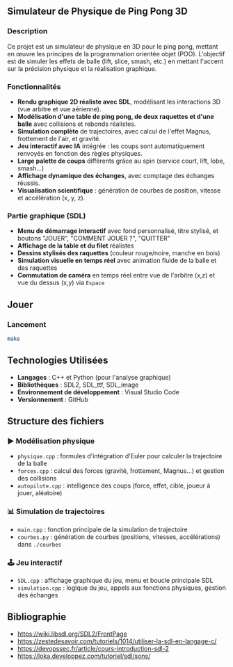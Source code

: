 ## Simulateur de Physique de Ping Pong 3D

### Description

Ce projet est un simulateur de physique en 3D pour le ping pong, mettant en œuvre les principes de la programmation orientée objet (POO). 
L'objectif est de simuler les effets de balle (lift, slice, smash, etc.) en mettant l'accent sur la précision physique et la réalisation graphique.

### Fonctionnalités

- **Rendu graphique 2D réaliste avec SDL**, modélisant les interactions 3D (vue arbitre et vue aérienne).
- **Modélisation d'une table de ping pong, de deux raquettes et d'une balle** avec collisions et rebonds réalistes.
- **Simulation complète** de trajectoires, avec calcul de l'effet Magnus, frottement de l'air, et gravité.
- **Jeu interactif avec IA** intégrée : les coups sont automatiquement renvoyés en fonction des règles physiques.
- **Large palette de coups** différents grâce au spin (service court, lift, lobe, smash...)
- **Affichage dynamique des échanges**, avec comptage des échanges réussis.
- **Visualisation scientifique** : génération de courbes de position, vitesse et accélération (x, y, z).

### Partie graphique (SDL)

- **Menu de démarrage interactif** avec fond personnalisé, titre stylisé, et boutons "JOUER", "COMMENT JOUER ?", "QUITTER"
- **Affichage de la table et du filet** réalistes
- **Dessins stylisés des raquettes** (couleur rouge/noire, manche en bois)
- **Simulation visuelle en temps réel** avec animation fluide de la balle et des raquettes
- **Commutation de caméra** en temps réel entre vue de l'arbitre (x,z) et vue du dessus (x,y) via `Espace`

## Jouer

### Lancement
```bash
make
```

## Technologies Utilisées

- **Langages** : C++ et Python (pour l'analyse graphique)
- **Bibliothèques** : SDL2, SDL_ttf, SDL_image
- **Environnement de développement** : Visual Studio Code
- **Versionnement** : GitHub

## Structure des fichiers

### ▶️ Modélisation physique
- `physique.cpp` : formules d'intégration d'Euler pour calculer la trajectoire de la balle
- `forces.cpp` : calcul des forces (gravité, frottement, Magnus...) et gestion des collisions
- `autopilote.cpp` : intelligence des coups (force, effet, cible, joueur à jouer, aléatoire)

### 📊 Simulation de trajectoires
- `main.cpp` : fonction principale de la simulation de trajectoire
- `courbes.py` : génération de courbes (positions, vitesses, accélérations) dans `./courbes`

### 🕹️ Jeu interactif
- `SDL.cpp` : affichage graphique du jeu, menu et boucle principale SDL
- `simulation.cpp` : logique du jeu, appels aux fonctions physiques, gestion des échanges

## Bibliographie

- https://wiki.libsdl.org/SDL2/FrontPage
- https://zestedesavoir.com/tutoriels/1014/utiliser-la-sdl-en-langage-c/
- https://devopssec.fr/article/cours-introduction-sdl-2
- https://loka.developpez.com/tutoriel/sdl/sons/
